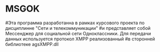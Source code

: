 # MSGOK
#Эта программа разработанна в рамках курсового проекта по дисциплинне "Сети и телекоммуникации" 
#и представляет собой Мессенджер для социальной сети Одноклассники. Для передачи данных используется протокол XMPP реализованный 
#в сторонней библиотеке agsXMPP.dll
